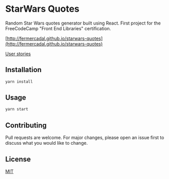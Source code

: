 # StarWars Quotes

Random Star Wars quotes generator built using React. First project for the FreeCodeCamp "Front End Libraries" certification.

[http://fermercadal.github.io/starwars-quotes](http://fermercadal.github.io/starwars-quotes)

[User stories](https://www.freecodecamp.org/learn/front-end-libraries/front-end-libraries-projects/build-a-random-quote-machine)



## Installation

```bash
yarn install
```

## Usage

```bash
yarn start
```

## Contributing
Pull requests are welcome. For major changes, please open an issue first to discuss what you would like to change.

## License
[MIT](https://choosealicense.com/licenses/mit/)